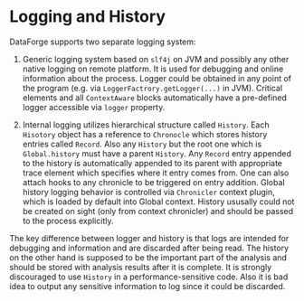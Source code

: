 # Logging and History

DataForge supports two separate logging system:

1. Generic logging system based on `slf4j` on JVM and possibly any other native logging on remote platform. It is used
for debugging and online information about the process. Logger could be obtained in any point of the program (e.g. via 
`LoggerFactrory.getLogger(...)` in JVM). Critical elements and all `ContextAware` blocks automatically have a pre-defined
logger accessible via `logger` property.

2. Internal logging utilizes hierarchical structure called `History`. Each `Hisotory` object has a reference to `Chronocle`
which stores history entries called `Record`. Also any `History` but the root one which is `Global.history` must have a parent
`History`. Any `Record` entry appended to the history is automatically appended to its parent with appropriate trace element
which specifies where it entry comes from. One can also attach hooks to any chronicle to be triggered on entry addition.
Global history logging behavior is controlled via `Chronicler` context plugin, which is loaded by default into Global context.
History ususally could not be created on sight (only from context chronicler) and should be passed to the process explicitly. 

The key difference between logger and history is that logs are intended for debugging and information and are discarded after 
being read. The history on the other hand is supposed to be the important part of the analysis and should be stored with 
analysis results after it is complete. It is strongly discouraged to use `History` in a performance-sensitive code. Also 
it is bad idea to output  any sensitive information to log since it could be discarded.